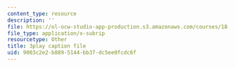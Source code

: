 ```yaml
---
content_type: resource
description: ''
file: https://ol-ocw-studio-app-production.s3.amazonaws.com/courses/18-01sc-single-variable-calculus-fall-2010/9003c2e2b8895144bb37dc5ee0fcdc6f_jBkXbAgMj6s.vtt
file_type: application/x-subrip
resourcetype: Other
title: 3play caption file
uid: 9003c2e2-b889-5144-bb37-dc5ee0fcdc6f
---
```


